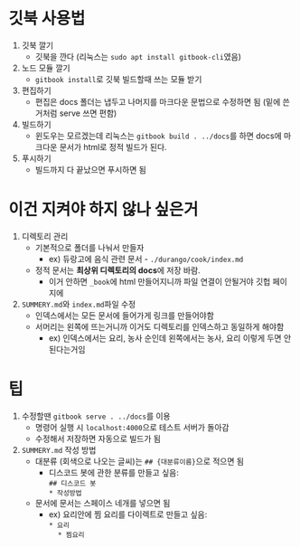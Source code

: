 # 깃북 사용법
1. 깃북 깔기
    - 깃북을 깐다 (리눅스는 `sudo apt install gitbook-cli`였음)
2. 노드 모듈 깔기
    - `gitbook install`로 깃북 빌드할때 쓰는 모듈 받기
3. 편집하기
    - 편집은 docs 폴더는 냅두고 나머지를 마크다운 문법으로 수정하면 됨 (밑에 쓴거처럼 serve 쓰면 편함)
4. 빌드하기
    - 윈도우는 모르겠는데 리눅스는 `gitbook build . ../docs`를 하면 docs에 마크다운 문서가 html로 정적 빌드가 된다.
5. 푸시하기
    - 빌드까지 다 끝났으면 푸시하면 됨

# 이건 지켜야 하지 않나 싶은거
1. 디렉토리 관리
    - 기본적으로 폴더를 나눠서 만들자
        - ex) 듀랑고에 음식 관련 문서 - `./durango/cook/index.md`
    - 정적 문서는 **최상위 디렉토리의 docs**에 저장 바람.
        - 이거 안하면 `_book`에 html 만들어지니까 파일 연결이 안될거야 깃헙 페이지에
2. `SUMMERY.md`와 `index.md`파일 수정
    - 인덱스에서는 모든 문서에 들어가게 링크를 만들어야함
    - 서머리는 왼쪽에 뜨는거니까 이거도 디렉토리를 인덱스하고 동일하게 해야함
        - ex) 인덱스에서는 요리, 농사 순인데 왼쪽에서는 농사, 요리 이렇게 두면 안된다는거임

# 팁
1. 수정할땐 `gitbook serve . ../docs`를 이용
    - 명령어 실행 시 `localhost:4000`으로 테스트 서버가 돌아감
    - 수정해서 저장하면 자동으로 빌드가 됨
2. `SUMMERY.md` 작성 방법
    - 대분류 (회색으로 나오는 글씨)는 `## {대분류이름}`으로 적으면 됨
        - 디스코드 봇에 관한 분류를 만들고 싶음:<br>
        `## 디스코드 봇`<br>
        `* 작성방법`
    - 문서에 문서는 스페이스 네개를 넣으면 됨
        - ex) 요리안에 찜 요리를 다이렉트로 만들고 싶음:<br>
        `* 요리`<br>
        &nbsp;&nbsp;&nbsp;&nbsp;`* 찜요리`